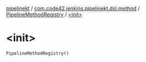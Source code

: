 [pipelinekt](../../index.md) / [com.code42.jenkins.pipelinekt.dsl.method](../index.md) / [PipelineMethodRegistry](index.md) / [&lt;init&gt;](./-init-.md)

# &lt;init&gt;

`PipelineMethodRegistry()`